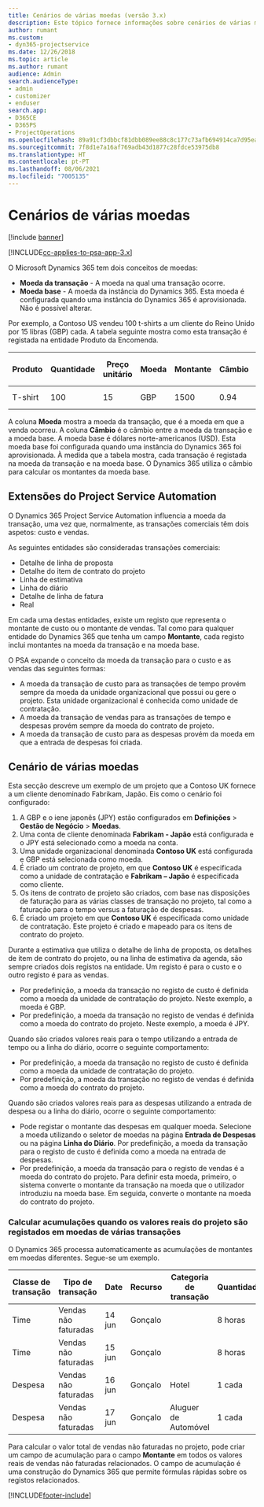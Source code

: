 ```yaml
---
title: Cenários de várias moedas (versão 3.x)
description: Este tópico fornece informações sobre cenários de várias moedas.
author: rumant
ms.custom:
- dyn365-projectservice
ms.date: 12/26/2018
ms.topic: article
ms.author: rumant
audience: Admin
search.audienceType:
- admin
- customizer
- enduser
search.app:
- D365CE
- D365PS
- ProjectOperations
ms.openlocfilehash: 89a91cf3dbbcf81dbb089ee88c8c177c73afb694914ca7d95eae96776d38abed
ms.sourcegitcommit: 7f8d1e7a16af769adb43d1877c28fdce53975db8
ms.translationtype: HT
ms.contentlocale: pt-PT
ms.lasthandoff: 08/06/2021
ms.locfileid: "7005135"
---
```

# <a name="multiple-currency-scenarios"></a>Cenários de várias moedas

[!include [banner](../includes/psa-now-project-operations.md)]

[!INCLUDE[cc-applies-to-psa-app-3.x](../includes/cc-applies-to-psa-app-3x.md)]

O Microsoft Dynamics 365 tem dois conceitos de moedas:

- **Moeda da transação** - A moeda na qual uma transação ocorre. 
- **Moeda base** - A moeda da instância do Dynamics 365. Esta moeda é configurada quando uma instância do Dynamics 365 é aprovisionada. Não é possível alterar.

Por exemplo, a Contoso US vendeu 100 t-shirts a um cliente do Reino Unido por 15 libras (GBP) cada. A tabela seguinte mostra como esta transação é registada na entidade Produto da Encomenda.

| Produto | Quantidade | Preço unitário | Moeda | Montante | Câmbio | Preço unitário (Base)| Montante (Base)|
|---------|----------|----------------|----------|--------|---------------|----------------------|--------------|
| T-shirt | 100      | 15             | GBP      | 1500   | 0.94          | 17,25 $               | 1725 $       |

A coluna **Moeda** mostra a moeda da transação, que é a moeda em que a venda ocorreu. A coluna **Câmbio** é o câmbio entre a moeda da transação e a moeda base. A moeda base é dólares norte-americanos (USD). Esta moeda base foi configurada quando uma instância do Dynamics 365 foi aprovisionada.
À medida que a tabela mostra, cada transação é registada na moeda da transação e na moeda base. O Dynamics 365 utiliza o câmbio para calcular os montantes da moeda base.

## <a name="project-service-automation-extensions"></a>Extensões do Project Service Automation

O Dynamics 365 Project Service Automation influencia a moeda da transação, uma vez que, normalmente, as transações comerciais têm dois aspetos: custo e vendas.

As seguintes entidades são consideradas transações comerciais:

- Detalhe de linha de proposta
- Detalhe do item de contrato do projeto
- Linha de estimativa
- Linha do diário
- Detalhe de linha de fatura
- Real

Em cada uma destas entidades, existe um registo que representa o montante de custo ou o montante de vendas. Tal como para qualquer entidade do Dynamics 365 que tenha um campo **Montante**, cada registo inclui montantes na moeda da transação e na moeda base. 

O PSA expande o conceito da moeda da transação para o custo e as vendas das seguintes formas:

- A moeda da transação de custo para as transações de tempo provém sempre da moeda da unidade organizacional que possui ou gere o projeto. Esta unidade organizacional é conhecida como unidade de contratação.
- A moeda da transação de vendas para as transações de tempo e despesas provém sempre da moeda do contrato de projeto.
- A moeda da transação de custo para as despesas provém da moeda em que a entrada de despesas foi criada.

## <a name="multiple-currency-scenario"></a>Cenário de várias moedas

Esta secção descreve um exemplo de um projeto que a Contoso UK fornece a um cliente denominado Fabrikam, Japão. Eis como o cenário foi configurado:

1. A GBP e o iene japonês (JPY) estão configurados em **Definições** \> **Gestão de Negócio** \> **Moedas**. 
2. Uma conta de cliente denominada **Fabrikam - Japão** está configurada e o JPY está selecionado como a moeda na conta.
3. Uma unidade organizacional denominada **Contoso UK** está configurada e GBP está selecionada como moeda.
4. É criado um contrato de projeto, em que **Contoso UK** é especificada como a unidade de contratação e **Fabrikam – Japão** é especificada como cliente.
5. Os itens de contrato de projeto são criados, com base nas disposições de faturação para as várias classes de transação no projeto, tal como a faturação para o tempo versus a faturação de despesas.
6. É criado um projeto em que **Contoso UK** é especificada como unidade de contratação. Este projeto é criado e mapeado para os itens de contrato do projeto.


Durante a estimativa que utiliza o detalhe de linha de proposta, os detalhes de item de contrato do projeto, ou na linha de estimativa da agenda, são sempre criados dois registos na entidade. Um registo é para o custo e o outro registo é para as vendas.

- Por predefinição, a moeda da transação no registo de custo é definida como a moeda da unidade de contratação do projeto. Neste exemplo, a moeda é GBP.
- Por predefinição, a moeda da transação no registo de vendas é definida como a moeda do contrato do projeto. Neste exemplo, a moeda é JPY.

Quando são criados valores reais para o tempo utilizando a entrada de tempo ou a linha do diário, ocorre o seguinte comportamento:

- Por predefinição, a moeda da transação no registo de custo é definida como a moeda da unidade de contratação do projeto.
- Por predefinição, a moeda da transação no registo de vendas é definida como a moeda do contrato do projeto.

Quando são criados valores reais para as despesas utilizando a entrada de despesa ou a linha do diário, ocorre o seguinte comportamento:

- Pode registar o montante das despesas em qualquer moeda. Selecione a moeda utilizando o seletor de moedas na página **Entrada de Despesas** ou na página **Linha do Diário**. Por predefinição, a moeda da transação para o registo de custo é definida como a moeda na entrada de despesas. 
- Por predefinição, a moeda da transação para o registo de vendas é a moeda do contrato do projeto. Para definir esta moeda, primeiro, o sistema converte o montante da transação na moeda que o utilizador introduziu na moeda base. Em seguida, converte o montante na moeda do contrato do projeto. 

### <a name="computing-roll-ups-when-project-actuals-are-recorded-in-multiple-transaction-currencies"></a>Calcular acumulações quando os valores reais do projeto são registados em moedas de várias transações

O Dynamics 365 processa automaticamente as acumulações de montantes em moedas diferentes. Segue-se um exemplo.

| Classe de transação | Tipo de transação| Date   | Recurso | Categoria de transação | Quantidade | Preço unitário | Montante      | Câmbio | Montante base |
|-------------------|------------------|--------|----------|----------------------|----------|--------------|-------------|---------------|----------------|
| Time              | Vendas não faturadas   | 14 jun | Gonçalo  |                      | 8 horas    | 20.000 JPY    | 160.000 JPY | 123           | 1.300,81 USD    |
| Time              | Vendas não faturadas   | 15 jun | Gonçalo  |                      | 8 horas    | 20.000 JPY    | 160.000 JPY | 123           | 1.300,81 USD    |
| Despesa           | Vendas não faturadas   | 16 jun | Gonçalo  | Hotel                | 1 cada     | 250 EUR      | 250 EUR     | 0.94          | 265,95 USD     |
| Despesa           | Vendas não faturadas   | 17 jun | Gonçalo  | Aluguer de Automóvel           | 1 cada     | 150 EUR      | 150 EUR     | 0.94          | 159,57 USD     |

Para calcular o valor total de vendas não faturadas no projeto, pode criar um campo de acumulação para o campo **Montante** em todos os valores reais de vendas não faturadas relacionados. O campo de acumulação é uma construção do Dynamics 365 que permite fórmulas rápidas sobre os registos relacionados.


[!INCLUDE[footer-include](../includes/footer-banner.md)]
